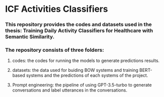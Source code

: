 # ICF Activities Classifiers

### This repository provides the codes and datasets used in the thesis: Training Daily Activity Classifiers for Healthcare with Semantic Similarity.

### The repository consists of three folders:

1. codes: the codes for running the models to generate predictions results.

2. datasets: the data used for buiding BOW systems and training BERT-based systems and the predictions of each systems of the project.

3. Prompt engineering: the pipeline of using GPT-3.5-turbo to generate conversations and label utterances in the conversations. 


